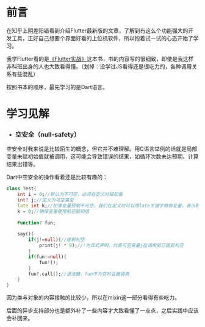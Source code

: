 # 前言

在知乎上阴差阳错看到介绍Flutter最新版的文章，了解到有这么个功能强大的开发工具，正好自己想要个界面好看的上位机软件，所以抱着试一试的心态开始了学习。

我学Flutter看的是[《Flutter实战》](https://book.flutterchina.club/preface.html#%E7%AC%AC%E4%BA%8C%E7%89%88%E5%8F%98%E5%8C%96)这本书，书的内容写的很细致，即使是我这样非科班出身的人也大致看得懂。（划掉：没学过JS看得还是很吃力的，各种调用关系有些混乱）

按照书本的顺序，最先学习的是Dart语言。

# 学习见解

-   ### 空安全（null-safety）


空安全对我来说是比较陌生的概念，但它并不难理解。用C语言举例的话就是局部变量未赋初始值就被调用，这可能会导致错误的结果，如循环次数未达预期、计算结果出错等。

Dart中空安全的操作看着还是比较有趣的：

```dart
class Test{
	int i = 0;//默认为不可空，必须在定义时赋初值
	int? j;//定义为可空类型
	late int k;//如果变量预期不可空，我们在定义时可以用late关键字修饰变量，表示稍后会赋初值
	k = 0;//确保变量使用前已赋初值
	
	Function? fun;
	
	say(){
		if(j!=null){//提前判空
			print(j! * 8);//!为显式声明，代表可空变量j在调用前已提前判空
		}
		if(fun!=null){
			fun!();
		}
		fun?.call();//语法糖，fun不为空时会被调用
	}
}
```

因为类与对象的内容接触的比较少，所以在mixin这一部分看得有些吃力。

后面的异步支持部分也是额外补了一些内容才大致看懂了一点点，之后实践中应该会补回来。